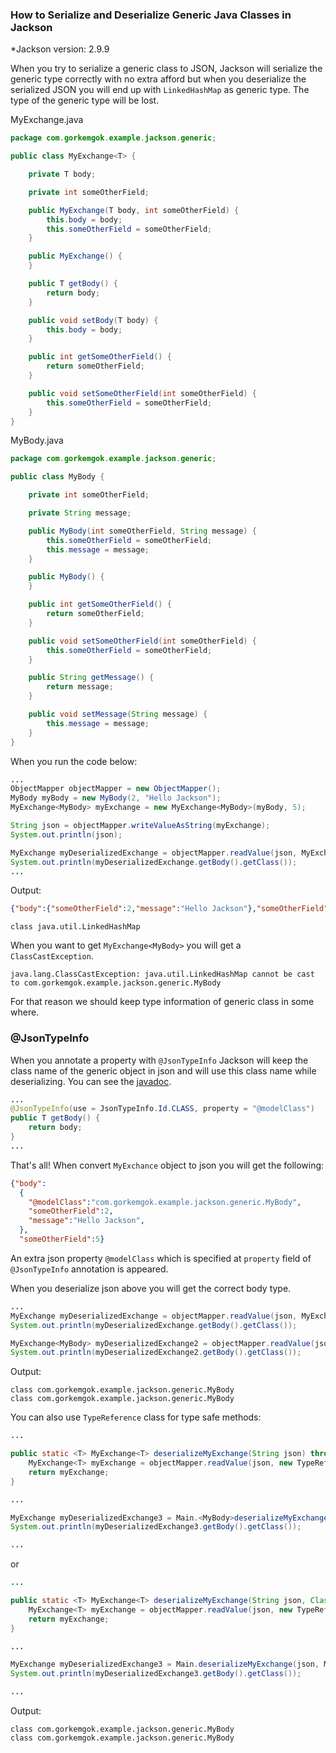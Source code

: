 ### How to Serialize and Deserialize Generic Java Classes in Jackson

*Jackson version: 2.9.9

When you try to serialize a generic class to JSON, Jackson will serialize the generic type correctly 
with no extra afford but when you deserialize the serialized JSON you will end up 
with `LinkedHashMap` as generic type. The type of the generic type will be lost.

MyExchange.java
```java
package com.gorkemgok.example.jackson.generic;

public class MyExchange<T> {

    private T body;

    private int someOtherField;

    public MyExchange(T body, int someOtherField) {
        this.body = body;
        this.someOtherField = someOtherField;
    }

    public MyExchange() {
    }

    public T getBody() {
        return body;
    }

    public void setBody(T body) {
        this.body = body;
    }

    public int getSomeOtherField() {
        return someOtherField;
    }

    public void setSomeOtherField(int someOtherField) {
        this.someOtherField = someOtherField;
    }
}
```

MyBody.java
```java
package com.gorkemgok.example.jackson.generic;

public class MyBody {

    private int someOtherField;

    private String message;

    public MyBody(int someOtherField, String message) {
        this.someOtherField = someOtherField;
        this.message = message;
    }

    public MyBody() {
    }

    public int getSomeOtherField() {
        return someOtherField;
    }

    public void setSomeOtherField(int someOtherField) {
        this.someOtherField = someOtherField;
    }

    public String getMessage() {
        return message;
    }

    public void setMessage(String message) {
        this.message = message;
    }
}
```

When you run the code below:

```java
...
ObjectMapper objectMapper = new ObjectMapper();
MyBody myBody = new MyBody(2, "Hello Jackson");
MyExchange<MyBody> myExchange = new MyExchange<MyBody>(myBody, 5);

String json = objectMapper.writeValueAsString(myExchange);
System.out.println(json);

MyExchange myDeserializedExchange = objectMapper.readValue(json, MyExchange.class);
System.out.println(myDeserializedExchange.getBody().getClass());
...
```

Output:
```json
{"body":{"someOtherField":2,"message":"Hello Jackson"},"someOtherField":5}
```
```
class java.util.LinkedHashMap
```

When you want to get `MyExchange<MyBody>` you will get a `ClassCastException`.
```
java.lang.ClassCastException: java.util.LinkedHashMap cannot be cast to com.gorkemgok.example.jackson.generic.MyBody
```

For that reason we should keep type information of generic class in some where.

### @JsonTypeInfo

When you annotate a property with `@JsonTypeInfo` Jackson will keep the class name of the generic object in json and will use this class name while deserializing.
You can see the [javadoc](https://www.javadoc.io/doc/com.fasterxml.jackson.core/jackson-annotations/2.9.9).

```java
...
@JsonTypeInfo(use = JsonTypeInfo.Id.CLASS, property = "@modelClass")
public T getBody() {
    return body;
}
...
```

That's all!
When convert `MyExchance` object to json you will get the following:
```json
{"body":
  {
    "@modelClass":"com.gorkemgok.example.jackson.generic.MyBody",
    "someOtherField":2,
    "message":"Hello Jackson",
  },
  "someOtherField":5}
```
An extra json property `@modelClass` which is specified at `property` field of `@JsonTypeInfo` annotation is appeared. 

When you deserialize json above you will get the correct body type.
```java
...
MyExchange myDeserializedExchange = objectMapper.readValue(json, MyExchange.class);
System.out.println(myDeserializedExchange.getBody().getClass());

MyExchange<MyBody> myDeserializedExchange2 = objectMapper.readValue(json, MyExchange.class);
System.out.println(myDeserializedExchange2.getBody().getClass());

```
Output:
```
class com.gorkemgok.example.jackson.generic.MyBody
class com.gorkemgok.example.jackson.generic.MyBody
```

You can also use `TypeReference` class for type safe methods:
```java
...

public static <T> MyExchange<T> deserializeMyExchange(String json) throws IOException {
    MyExchange<T> myExchange = objectMapper.readValue(json, new TypeReference<T>(){});
    return myExchange;
}

...

MyExchange myDeserializedExchange3 = Main.<MyBody>deserializeMyExchange(json);
System.out.println(myDeserializedExchange3.getBody().getClass());

...
```
or
```java
...

public static <T> MyExchange<T> deserializeMyExchange(String json, Class<T> clazz) throws IOException {
    MyExchange<T> myExchange = objectMapper.readValue(json, new TypeReference<T>(){});
    return myExchange;
}

...

MyExchange myDeserializedExchange3 = Main.deserializeMyExchange(json, MyBody.class);
System.out.println(myDeserializedExchange3.getBody().getClass());

...
```
Output:
```
class com.gorkemgok.example.jackson.generic.MyBody
class com.gorkemgok.example.jackson.generic.MyBody
```